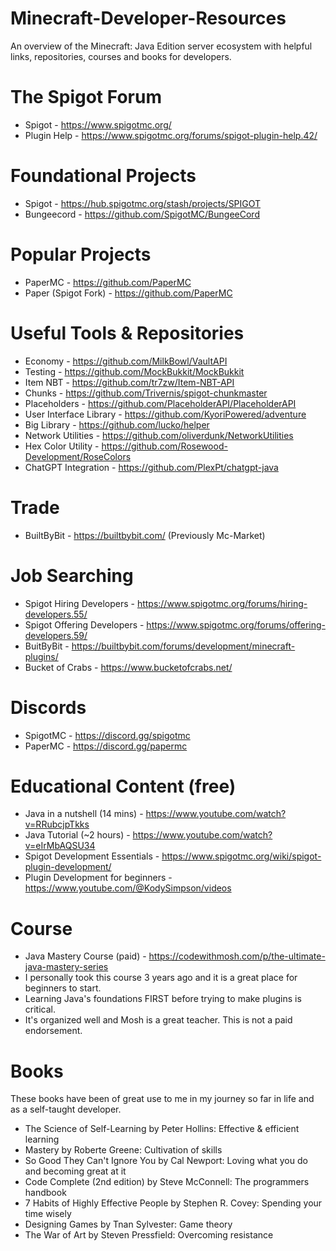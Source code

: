 # Minecraft-Developer-Resources
An overview of the Minecraft: Java Edition server ecosystem with helpful links, repositories, courses and books for developers.

# The Spigot Forum
- Spigot - https://www.spigotmc.org/
- Plugin Help - https://www.spigotmc.org/forums/spigot-plugin-help.42/

# Foundational Projects
- Spigot - https://hub.spigotmc.org/stash/projects/SPIGOT
- Bungeecord - https://github.com/SpigotMC/BungeeCord

# Popular Projects
- PaperMC - https://github.com/PaperMC
- Paper (Spigot Fork) - https://github.com/PaperMC

# Useful Tools & Repositories
- Economy - https://github.com/MilkBowl/VaultAPI
- Testing - https://github.com/MockBukkit/MockBukkit
- Item NBT - https://github.com/tr7zw/Item-NBT-API
- Chunks - https://github.com/Trivernis/spigot-chunkmaster
- Placeholders - https://github.com/PlaceholderAPI/PlaceholderAPI
- User Interface Library - https://github.com/KyoriPowered/adventure
- Big Library - https://github.com/lucko/helper
- Network Utilities - https://github.com/oliverdunk/NetworkUtilities
- Hex Color Utility - https://github.com/Rosewood-Development/RoseColors
- ChatGPT Integration - https://github.com/PlexPt/chatgpt-java

# Trade
- BuiltByBit - https://builtbybit.com/ (Previously Mc-Market)

# Job Searching
- Spigot Hiring Developers - https://www.spigotmc.org/forums/hiring-developers.55/
- Spigot Offering Developers - https://www.spigotmc.org/forums/offering-developers.59/
- BuitByBit - https://builtbybit.com/forums/development/minecraft-plugins/
- Bucket of Crabs - https://www.bucketofcrabs.net/

# Discords
- SpigotMC - https://discord.gg/spigotmc
- PaperMC - https://discord.gg/papermc

# Educational Content (free)
- Java in a nutshell (14 mins) - https://www.youtube.com/watch?v=RRubcjpTkks
- Java Tutorial (~2 hours) - https://www.youtube.com/watch?v=eIrMbAQSU34
- Spigot Development Essentials - https://www.spigotmc.org/wiki/spigot-plugin-development/
- Plugin Development for beginners - https://www.youtube.com/@KodySimpson/videos 

# Course
- Java Mastery Course (paid) - https://codewithmosh.com/p/the-ultimate-java-mastery-series
- I personally took this course 3 years ago and it is a great place for beginners to start.
- Learning Java's foundations FIRST before trying to make plugins is critical.
- It's organized well and Mosh is a great teacher. This is not a paid endorsement.

# Books
These books have been of great use to me in my journey so far in life and as a self-taught developer.
- The Science of Self-Learning by Peter Hollins: Effective & efficient learning
- Mastery by Roberte Greene: Cultivation of skills
- So Good They Can't Ignore You by Cal Newport: Loving what you do and becoming great at it
- Code Complete (2nd edition) by Steve McConnell: The programmers handbook
- 7 Habits of Highly Effective People by Stephen R. Covey: Spending your time wisely
- Designing Games by Tnan Sylvester: Game theory
- The War of Art by Steven Pressfield: Overcoming resistance 
